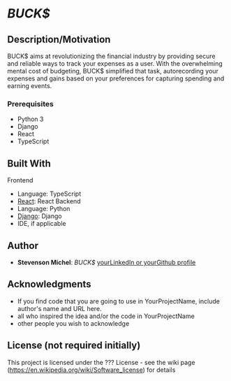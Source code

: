 # *BUCK$*
## Description/Motivation

BUCK$ aims at revolutionizing the financial industry by providing secure and reliable ways to track your expenses as a user. With the overwhelming mental cost of budgeting, BUCK$ simplified that task, autorecording your expenses and gains based on your preferences for capturing spending and earning events. 

### Prerequisites

- Python 3
- Django
- React
- TypeScript

## Built With

Frontend 
- Language: TypeScript
- [React](https://github.com/facebook/react): React
Backend 
- Language: Python
- [Django](https://github.com/django/django): Django
- IDE, if applicable

## Author

- **Stevenson Michel**: *BUCK$* [yourLinkedIn or yourGithub profile](https://github.com/stevensonmichel)

## Acknowledgments

- If you find code that you are going to use in YourProjectName, include author's name and URL here.
- all who inspired the idea and/or the code in YourProjectName
- other people you wish to acknowledge

## License (not required initially)

This project is licensed under the ??? License - see the wiki page (https://en.wikipedia.org/wiki/Software_license) for details

